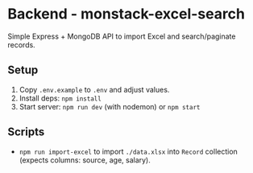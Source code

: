 # Backend - monstack-excel-search

Simple Express + MongoDB API to import Excel and search/paginate records.

## Setup

1. Copy `.env.example` to `.env` and adjust values.
2. Install deps: `npm install`
3. Start server: `npm run dev` (with nodemon) or `npm start`

## Scripts
- `npm run import-excel` to import `./data.xlsx` into `Record` collection (expects columns: source, age, salary).
